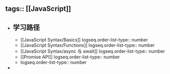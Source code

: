 tags:: [[JavaScript]]
---

- ## 学习路径
	- [[JavaScript Syntax/Basics]]
	  logseq.order-list-type:: number
	- [[JavaScript Syntax/Functions]]
	  logseq.order-list-type:: number
	- [[JavaScript Syntax/async 与 await]]
	  logseq.order-list-type:: number
	- [[Promise API]]
	  logseq.order-list-type:: number
	- logseq.order-list-type:: number
-